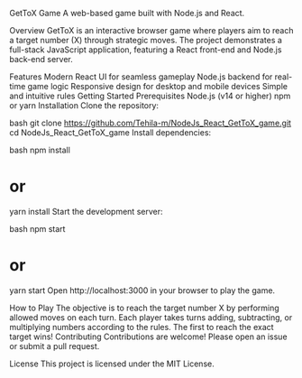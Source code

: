 GetToX Game
A web-based game built with Node.js and React.

Overview
GetToX is an interactive browser game where players aim to reach a target number (X) through strategic moves. The project demonstrates a full-stack JavaScript application, featuring a React front-end and Node.js back-end server.

Features
Modern React UI for seamless gameplay
Node.js backend for real-time game logic
Responsive design for desktop and mobile devices
Simple and intuitive rules
Getting Started
Prerequisites
Node.js (v14 or higher)
npm or yarn
Installation
Clone the repository:

bash
git clone https://github.com/Tehila-m/NodeJs_React_GetToX_game.git
cd NodeJs_React_GetToX_game
Install dependencies:

bash
npm install
# or
yarn install
Start the development server:

bash
npm start
# or
yarn start
Open http://localhost:3000 in your browser to play the game.

How to Play
The objective is to reach the target number X by performing allowed moves on each turn.
Each player takes turns adding, subtracting, or multiplying numbers according to the rules.
The first to reach the exact target wins!
Contributing
Contributions are welcome! Please open an issue or submit a pull request.

License
This project is licensed under the MIT License.

